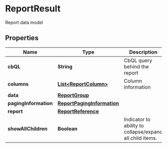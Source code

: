 

# ReportResult

Report data model

## Properties

| Name | Type | Description | Notes |
|------------ | ------------- | ------------- | -------------|
|**cbQL** | **String** | CbQL query behind the report |  [optional] |
|**columns** | [**List&lt;ReportColumn&gt;**](ReportColumn.md) | Column information |  [optional] |
|**data** | [**ReportGroup**](ReportGroup.md) |  |  [optional] |
|**pagingInformation** | [**ReportPagingInformation**](ReportPagingInformation.md) |  |  [optional] |
|**report** | [**ReportReference**](ReportReference.md) |  |  [optional] |
|**showAllChildren** | **Boolean** | Indicator to ability to collapse/expand all child items. |  [optional] |



